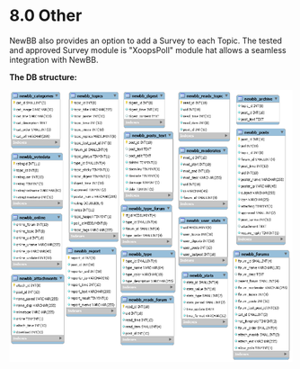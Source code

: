 # 8.0 Other

NewBB also provides an option to add a Survey to each Topic. The tested and approved Survey module is "XoopsPoll" module hat allows a seamless integration with NewBB.

**The DB structure:**

![](../assets/dbstructure.png)


